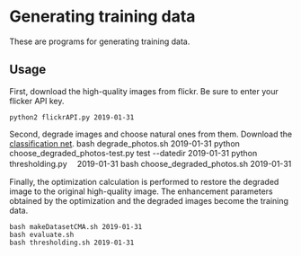 # Generating training data
These are programs for generating training data.

## Usage 
First, download the high-quality images from flickr. Be sure to enter your flicker API key.

	python2 flickrAPI.py 2019-01-31

Second, degrade images and choose natural ones from them.
Download the [classification net](https://waseda.box.com/s/bq9oy7ep8utfybn8007dw55amtsiumxh).
	bash degrade_photos.sh 2019-01-31
	python choose_degraded_photos-test.py test --datedir 2019-01-31
	python thresholding.py　 2019-01-31
	bash choose_degraded_photos.sh 2019-01-31

Finally, the optimization calculation is performed to restore the degraded image to the original high-quality image. The enhancement parameters obtained by the optimization and the degraded images become the training data.

	bash makeDatasetCMA.sh 2019-01-31
	bash evaluate.sh
	bash thresholding.sh 2019-01-31

